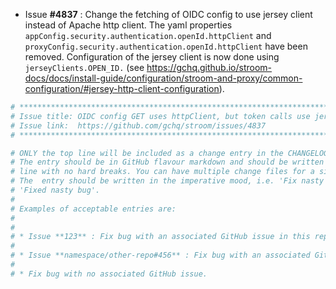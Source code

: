 * Issue **#4837** : Change the fetching of OIDC config to use jersey client instead of Apache http client. The yaml properties `appConfig.security.authentication.openId.httpClient` and `proxyConfig.security.authentication.openId.httpClient` have been removed. Configuration of the jersey client is now done using `jerseyClients.OPEN_ID.` (see https://gchq.github.io/stroom-docs/docs/install-guide/configuration/stroom-and-proxy/common-configuration/#jersey-http-client-configuration).


```sh
# ********************************************************************************
# Issue title: OIDC config GET uses httpClient, but token calls use jerseyClient
# Issue link:  https://github.com/gchq/stroom/issues/4837
# ********************************************************************************

# ONLY the top line will be included as a change entry in the CHANGELOG.
# The entry should be in GitHub flavour markdown and should be written on a SINGLE
# line with no hard breaks. You can have multiple change files for a single GitHub issue.
# The  entry should be written in the imperative mood, i.e. 'Fix nasty bug' rather than
# 'Fixed nasty bug'.
#
# Examples of acceptable entries are:
#
#
# * Issue **123** : Fix bug with an associated GitHub issue in this repository
#
# * Issue **namespace/other-repo#456** : Fix bug with an associated GitHub issue in another repository
#
# * Fix bug with no associated GitHub issue.
```

